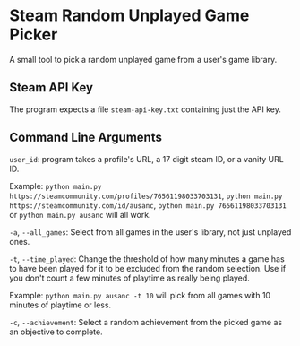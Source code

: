 # Steam Random Unplayed Game Picker
A small tool to pick a random unplayed game from a user's game library.

## Steam API Key
The program expects a file `steam-api-key.txt` containing just the API key.

## Command Line Arguments
`user_id`: program takes a profile's URL, a 17 digit steam ID, or a vanity URL ID.

Example: `python main.py https://steamcommunity.com/profiles/76561198033703131`, `python main.py https://steamcommunity.com/id/ausanc`, `python main.py 76561198033703131` or `python main.py ausanc` will all work.

`-a`, `--all_games`: Select from all games in the user's library, not just unplayed ones.

`-t`, `--time_played`: Change the threshold of how many minutes a game has to have been played for it to be excluded from the random selection. Use if you don't count a few minutes of playtime as really being played.

Example: `python main.py ausanc -t 10` will pick from all games with 10 minutes of playtime or less.

`-c`, `--achievement`: Select a random achievement from the picked game as an objective to complete.
